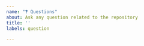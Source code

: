 ```yaml
---
name: "❓ Questions"
about: Ask any question related to the repository
title: ''
labels: question

---
```


<!-- ⚠️⚠️ Do Not Delete These Comments. ⚠️⚠️ -->
<!-- Read our Code of Conduct: https://github.com/Open-Source-Community-VIT-AP/Hacktoberfest-2020/blob/master/.github/CODE_OF_CONDUCT.md -->
<!-- Please search existing issues to avoid creating duplicates. -->
<!--- Provide a general summary of your question in the Title above -->

<!-- Ask any question related to the repository. -->



<!-- Before submitting, click on the preview tab to check your work so far-->
